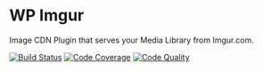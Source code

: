 # WP Imgur

Image CDN Plugin that serves your Media Library from Imgur.com.

[![Build Status](https://travis-ci.org/dsawardekar/wp-imgur.svg?branch=develop)](https://travis-ci.org/dsawardekar/wp-imgur)
[![Code Coverage](https://coveralls.io/repos/dsawardekar/wp-imgur/badge.png?branch=develop)](https://coveralls.io/r/dsawardekar/wp-imgur?branch=develop)
[![Code Quality](https://scrutinizer-ci.com/g/dsawardekar/wp-imgur/badges/quality-score.png?b=develop)](https://scrutinizer-ci.com/g/dsawardekar/wp-imgur/?branch=develop)
